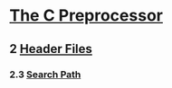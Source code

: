 # [The C Preprocessor](https://gcc.gnu.org/onlinedocs/cpp/)

## 2 [Header Files](https://gcc.gnu.org/onlinedocs/cpp/Header-Files.html#Header-Files)

### 2.3 [Search Path](https://gcc.gnu.org/onlinedocs/cpp/Search-Path.html)
